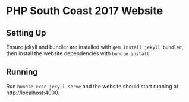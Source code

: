 # PHP South Coast 2017 Website

## Setting Up
Ensure jekyll and bundler are installed with `gem install jekyll bundler`,
then install the website dependencies with `bundle install`.

## Running
Run `bundle exec jekyll serve` and the website should start running at
[http://localhost:4000](http://localhost:4000).
